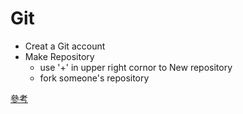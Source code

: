 # Git

- Creat a Git account
- Make Repository
  - use '+' in upper right cornor to New repository
  - fork someone's repository
  
[參考](https://github.com/cccnqu/course/wiki/git)

